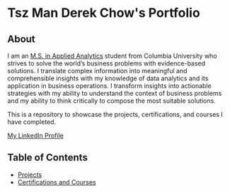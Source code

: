 # Tsz Man Derek Chow's Portfolio

## About

I am an [M.S. in Applied Analytics](https://sps.columbia.edu/academics/masters/applied-analytics/full-time-master-science/curriculum-courses) student from Columbia University who strives to solve the world’s business problems with evidence-based solutions. I translate complex information into meaningful and comprehensible insights with my knowledge of data analytics and its application in business operations. I transform insights into actionable strategies with my ability to understand the context of business problems and my ability to think critically to compose the most suitable solutions.

This is a repository to showcase the projects, certifications, and courses I have completed.

[My LinkedIn Profile](https://www.linkedin.com/in/derekchow99/)

## Table of Contents

- [Projects](https://github.com/Tsz-Man-Derek-Chow/Tsz-Man-Derek-Chow/tree/main/projects)
- [Certifications and Courses](https://github.com/Tsz-Man-Derek-Chow/Tsz-Man-Derek-Chow/tree/main/certifications%20and%20courses)

